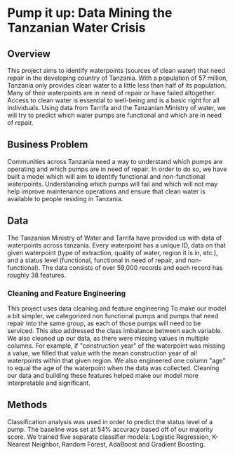 # Pump it up: Data Mining the Tanzanian Water Crisis

## Overview

This project aims to identify waterpoints (sources of clean water) that need repair in the developing country of Tanzania. With a population of 57 million, Tanzania only provides clean water to a little less than half of its population. Many of their waterpoints are in need of repair or have failed altogether. Access to clean water is essential to well-being and is a basic right for all individuals. Using data from Tarrifa and the Tanzanian Ministry of water, we will try to predict which water pumps are functional and which are in need of repair.

## Business Problem

Communities across Tanzania need a way to understand which pumps are operating and which pumps are in need of repair. In order to do so, we have built a model which will aim to identify functional and non-functional waterpoints. Understanding which pumps will fail and which will not may help improve maintenance operations and ensure that clean water is available to people residing in Tanzania.

## Data

The Tanzanian Ministry of Water and Tarrifa have provided us with data of waterpoints across tanzania. Every waterpoint has a unique ID, data on that given waterpoint (type of extraction, quality of water, region it is in, etc.), and a status level (functional, functional in need of repair, and non-functional). The data consists of over 59,000 records and each record has roughly 38 features. 

### Cleaning and Feature Engineering

This project uses data cleaning and feature engineering  To make our model a bit simpler, we categorized non functional pumps and pumps that need repair into the same group, as each of those pumps will need to be serviced. This also addressed the class imbalance between each variable. We also cleaned up our data, as there were missing values in multiple columns. For example, if "construction year" of the waterpoint was missing a value, we filled that value with the mean construction year of all waterpoints within that given region. We also engineered one column "age" to equal the age of the waterpoint when the data was collected. Cleaning our data and building these features helped make our model more interpretable and significant.

## Methods

Classification analysis was used in order to predict the status level of a pump. The baseline was set at 54% accuracy based off of our majority score. We trained five separate classifier models: Logistic Regression, K-Nearest Neighbor, Random Forest, AdaBoost and Gradient Boosting.
